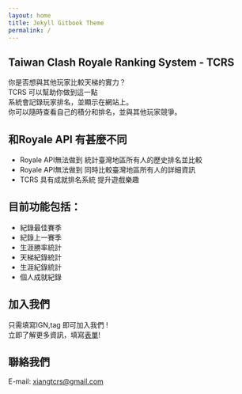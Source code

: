 ```yaml
---
layout: home
title: Jekyll Gitbook Theme
permalink: /
---
```


## Taiwan Clash Royale Ranking System - TCRS

你是否想與其他玩家比較天梯的實力？<br>
TCRS 可以幫助你做到這一點<br>
系統會記錄玩家排名，並顯示在網站上。<br>
你可以隨時查看自己的積分和排名，並與其他玩家競爭。<br>

## 和Royale API 有甚麼不同
- Royale API無法做到 統計臺灣地區所有人的歷史排名並比較
- Royale API無法做到 同時比較臺灣地區所有人的詳細資訊
- TCRS 具有成就排名系統 提升遊戲樂趣

## 目前功能包括：
- 紀錄最佳賽季
- 紀錄上一賽季
- 生涯勝率統計
- 天梯紀錄統計
- 生涯紀錄統計
- 個人成就紀錄

## 加入我們
只需填寫IGN,tag 即可加入我們 !<br>
立即了解更多資訊，填寫<a href="https://forms.gle/ta7fTenyMpBHkRAHA">表單</a>!

## 聯絡我們
E-mail: xiangtcrs@gmail.com
